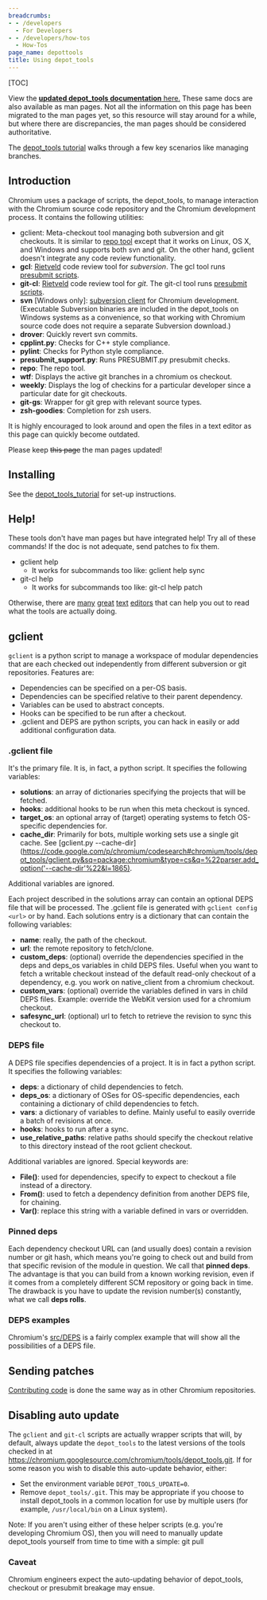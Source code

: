```yaml
---
breadcrumbs:
- - /developers
  - For Developers
- - /developers/how-tos
  - How-Tos
page_name: depottools
title: Using depot_tools
---
```


[TOC]

View the [**updated depot_tools documentation**
here.](https://commondatastorage.googleapis.com/chrome-infra-docs/flat/depot_tools/docs/html/depot_tools.html)
These same docs are also available as man pages.
Not all the information on this page has been migrated to the man pages yet, so
this resource will stay around for a while, but where there are discrepancies,
the man pages should be considered authoritative.

The [depot_tools
tutorial](https://commondatastorage.googleapis.com/chrome-infra-docs/flat/depot_tools/docs/html/depot_tools_tutorial.html)
walks through a few key scenarios like managing branches.

## Introduction

Chromium uses a package of scripts, the depot_tools, to manage interaction with
the Chromium source code repository and the Chromium development process. It
contains the following utilities:

*   gclient: Meta-checkout tool managing both subversion and git
            checkouts. It is similar to [repo
            tool](https://gerrit.googlesource.com/git-repo) except that it works
            on Linux, OS X, and Windows and supports both svn and git. On the
            other hand, gclient doesn't integrate any code review functionality.
*   **gcl**: [Rietveld](https://github.com/rietveld-codereview/rietveld)
            code review tool for *subversion*. The gcl tool runs [presubmit
            scripts](/developers/how-tos/depottools/presubmit-scripts).
*   **git-cl**:
            [Rietveld](https://github.com/rietveld-codereview/rietveld) code
            review tool for *git*. The git-cl tool runs [presubmit
            scripts](/developers/how-tos/depottools/presubmit-scripts).
*   **svn** \[Windows only\]: [subversion
            client](https://subversion.apache.org/) for Chromium development.
            (Executable Subversion binaries are included in the depot_tools on
            Windows systems as a convenience, so that working with Chromium
            source code does not require a separate Subversion download.)
*   **drover**: Quickly revert svn commits.
*   **cpplint.py**: Checks for C++ style compliance.
*   **pylint**: Checks for Python style compliance.
*   **presubmit_support.py**: Runs PRESUBMIT.py presubmit checks.
*   **repo**: The repo tool.
*   **wtf**: Displays the active git branches in a chromium os checkout.
*   **weekly**: Displays the log of checkins for a particular developer
            since a particular date for git checkouts.
*   **git-gs**: Wrapper for git grep with relevant source types.
*   **zsh-goodies**: Completion for zsh users.

It is highly encouraged to look around and open the files in a text editor as
this page can quickly become outdated.

Please keep ~~this page~~ the man pages updated!

## Installing

See the
[depot_tools_tutorial](https://commondatastorage.googleapis.com/chrome-infra-docs/flat/depot_tools/docs/html/depot_tools_tutorial.html#_setting_up)
for set-up instructions.

## Help!

These tools don't have man pages but have integrated help! Try all of these
commands! If the doc is not adequate, send patches to fix them.

*   gclient help
    *   It works for subcommands too like: gclient help sync
*   git-cl help
    *   It works for subcommands too like: git-cl help patch

Otherwise, there are
[many](http://www.microsoft.com/resources/documentation/windows/xp/all/proddocs/en-us/app_notepad.mspx?mfr=true)
[great](https://www.vim.org/) [text](https://www.gnu.org/software/emacs/)
[editors](https://notepad-plus-plus.org/) that can help you out to read what the
tools are actually doing.

## gclient

`gclient` is a python script to manage a workspace of modular dependencies that
are each checked out independently from different subversion or git
repositories. Features are:

*   Dependencies can be specified on a per-OS basis.
*   Dependencies can be specified relative to their parent dependency.
*   Variables can be used to abstract concepts.
*   Hooks can be specified to be run after a checkout.
*   .gclient and DEPS are python scripts, you can hack in easily or add
            additional configuration data.

### .gclient file

It's the primary file. It is, in fact, a python script. It specifies the
following variables:

*   **solutions**: an array of dictionaries specifying the projects that
            will be fetched.
*   **hooks**: additional hooks to be run when this meta checkout is
            synced.
*   **target_os**: an optional array of (target) operating systems to
            fetch OS-specific dependencies for.
*   **cache_dir**: Primarily for bots, multiple working sets use a
            single git cache. See [gclient.py
            --cache-dir](https://code.google.com/p/chromium/codesearch#chromium/tools/depot_tools/gclient.py&sq=package:chromium&type=cs&q=%22parser.add_option('--cache-dir'%22&l=1865).

Additional variables are ignored.

Each project described in the solutions array can contain an optional DEPS file
that will be processed. The .gclient file is generated with `gclient config
<url>` or by hand. Each solutions entry is a dictionary that can contain the
following variables:

*   **name**: really, the path of the checkout.
*   **url**: the remote repository to fetch/clone.
*   **custom_deps**: (optional) override the dependencies specified in
            the deps and deps_os variables in child DEPS files. Useful when you
            want to fetch a writable checkout instead of the default read-only
            checkout of a dependency, e.g. you work on native_client from a
            chromium checkout.
*   **custom_vars**: (optional) override the variables defined in vars
            in child DEPS files. Example: override the WebKit version used for a
            chromium checkout.
*   **safesync_url**: (optional) url to fetch to retrieve the revision
            to sync this checkout to.

### DEPS file

A DEPS file specifies dependencies of a project. It is in fact a python script.
It specifies the following variables:

*   **deps**: a dictionary of child dependencies to fetch.
*   **deps_os**: a dictionary of OSes for OS-specific dependencies, each
            containing a dictionary of child dependencies to fetch.
*   **vars**: a dictionary of variables to define. Mainly useful to
            easily override a batch of revisions at once.
*   **hooks**: hooks to run after a sync.
*   **use_relative_paths**: relative paths should specify the checkout
            relative to this directory instead of the root gclient checkout.

Additional variables are ignored. Special keywords are:

*   **File()**: used for dependencies, specify to expect to checkout a
            file instead of a directory.
*   **From()**: used to fetch a dependency definition from another DEPS
            file, for chaining.
*   **Var()**: replace this string with a variable defined in vars or
            overridden.

### Pinned deps

Each dependency checkout URL can (and usually does) contain a revision number or
git hash, which means you're going to check out and build from that specific
revision of the module in question. We call that **pinned deps**. The advantage
is that you can build from a known working revision, even if it comes from a
completely different SCM repository or going back in time. The drawback is you
have to update the revision number(s) constantly, what we call **deps rolls**.

### DEPS examples

Chromium's
[src/DEPS](https://chromium.googlesource.com/chromium/src/+/HEAD/DEPS) is a
fairly complex example that will show all the possibilities of a DEPS file.

## Sending patches

[Contributing code](/developers/contributing-code) is done the same way as in
other Chromium repositories.

## Disabling auto update

The `gclient` and `git-cl` scripts are actually wrapper scripts that will, by
default, always update the `depot_tools` to the latest versions of the tools
checked in at
<https://chromium.googlesource.com/chromium/tools/depot_tools.git>. If for some
reason you wish to disable this auto-update behavior, either:

*   Set the environment variable `DEPOT_TOOLS_UPDATE=0`.
*   Remove `depot_tools/.git`. This may be appropriate if you choose to
            install depot_tools in a common location for use by multiple users
            (for example, `/usr/local/bin` on a Linux system).

Note: If you aren't using either of these helper scripts (e.g. you're developing
Chromium OS), then you will need to manually update depot_tools yourself from
time to time with a simple: git pull

### Caveat

Chromium engineers expect the auto-updating behavior of depot_tools, checkout or
presubmit breakage may ensue.